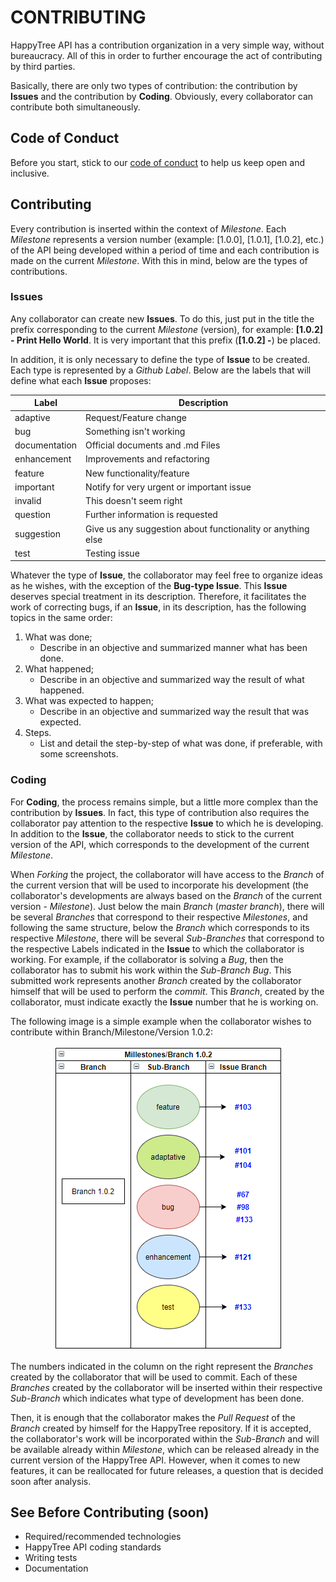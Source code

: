 # CONTRIBUTING

HappyTree API has a contribution organization in a very simple way,
without bureaucracy. All of this in order to further encourage the
act of contributing by third parties.

Basically, there are only two types of contribution: the contribution
by **Issues** and the contribution by **Coding**. Obviously, every
collaborator can contribute both simultaneously.

## Code of Conduct

Before you start, stick to our [code of conduct](./CODE_OF_CONDUCT.md)
to help us keep open and inclusive.

## Contributing

Every contribution is inserted within the context of *Milestone*.
Each *Milestone* represents a version number (example: [1.0.0],
[1.0.1], [1.0.2], etc.) of the API being developed within a period of
time and each contribution is made on the current *Milestone*. With
this in mind, below are the types of contributions.

### Issues

Any collaborator can create new **Issues**. To do this, just put in
the title the prefix corresponding to the current *Milestone*
(version), for example: **[1.0.2] - Print Hello World**. It is very
important that this prefix (**[1.0.2] -**) be placed.

In addition, it is only necessary to define the type of **Issue** to
be created. Each type is represented by a *Github Label*. Below are
the labels that will define what each **Issue** proposes:

| Label  | Description  |
|---|---|
| adaptive  | Request/Feature change  |
| bug  | Something isn't working  |
| documentation  | Official documents and .md Files  |
| enhancement  | Improvements and refactoring  |
| feature  | New functionality/feature  |
| important  | Notify for very urgent or important issue  |
| invalid  | This doesn't seem right  |
| question  | Further information is requested  |
| suggestion  | Give us any suggestion about functionality or anything else  |
| test  | Testing issue  |

Whatever the type of **Issue**, the collaborator may feel free to
organize ideas as he wishes, with the exception of the
**Bug-type Issue**. This **Issue** deserves special treatment in its
description. Therefore, it facilitates the work of correcting bugs,
if an **Issue**, in its description, has the following topics in the
same order:

1. What was done;
	* Describe in an objective and summarized manner what has been
	done.
2. What happened;
	* Describe in an objective and summarized way the result of what
	happened.
3. What was expected to happen;
	* Describe in an objective and summarized way the result that was
	expected.
4. Steps.
	* List and detail the step-by-step of what was done, if
	preferable, with some screenshots.
	
### Coding

For **Coding**, the process remains simple, but a little more complex
than the contribution by **Issues**. In fact, this type of
contribution also requires the collaborator pay attention to the
respective **Issue** to which he is developing. In addition to the
**Issue**, the collaborator needs to stick to the current version of
the API, which corresponds to the development of the current
*Milestone*.	

When *Forking* the project, the collaborator will have access to the
*Branch* of the current version that will be used to incorporate his
development (the collaborator's developments are always based on the
*Branch* of the current version - *Milestone*). Just below the main
*Branch* (*master branch*), there will be several *Branches* that
correspond to their respective *Milestones*, and following the same
structure, below the *Branch* which corresponds to its respective
*Milestone*, there will be several *Sub-Branches* that correspond to
the respective Labels indicated in the **Issue** to which the
collaborator is working. For example, if the collaborator is solving
a *Bug*, then the collaborator has to submit his work within the
*Sub-Branch Bug*. This submitted work represents another *Branch*
created by the collaborator himself that will be used to perform the
*commit*. This *Branch*, created by the collaborator, must indicate
exactly the **Issue** number that he is working on.

The following image is a simple example when the collaborator wishes
to contribute within Branch/Milestone/Version 1.0.2:

<p align="center">
  <img alt="Example of a Branch" src="./resources/branch_info.png"/>
  </a>
</p>


The numbers indicated in the column on the right represent the
*Branches* created by the collaborator that will be used to commit.
Each of these *Branches* created by the collaborator will be inserted
within their respective *Sub-Branch* which indicates what type of
development has been done.

Then, it is enough that the collaborator makes the *Pull Request* of
the *Branch* created by himself for the HappyTree repository. If it
is accepted, the collaborator's work will be incorporated within the
*Sub-Branch* and will be available already within *Milestone*, which
can be released already in the current version of the HappyTree API.
However, when it comes to new features, it can be reallocated for
future releases, a question that is decided soon after analysis.

## See Before Contributing (soon)

* Required/recommended technologies
* HappyTree API coding standards
* Writing tests
* Documentation
